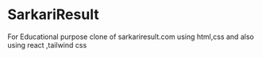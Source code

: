 # SarkariResult
For Educational purpose  clone of sarkariresult.com using html,css and also using react ,tailwind css
